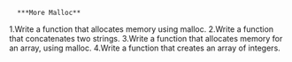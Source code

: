       ***More Malloc**
1.Write a function that allocates memory using malloc.
2.Write a function that concatenates two strings.
3.Write a function that allocates memory for an array, using malloc.
4.Write a function that creates an array of integers.
